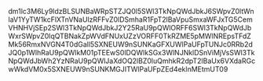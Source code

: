 dm1lc3M6Ly9ldzBLSUNBaWRpSTZJQ0l5SWl3TkNpQWdJbkJ6SWpvZ0ltWnlaV1YyTW1kcFlXTnVNaUlzRFFvZ0lDSmhaR1FpT2lBaVpuSmxaWFJxTG5CemVHNHVjSEp2SWl3TkNpQWdJbkJ2Y25RaU9pQWlORFF6SWl3TkNpQWdJbWxrSWpvZ0lqQTBNakZpWVdFNUxUZzVORFF0TkRZME5pMWlNREpsTFdZMk56RmxNVGN4T0dGall5SXNEUW9nSUNKaGFXUWlPaUFpTUNJc0RRb2dJQ0p1WlhRaU9pQWlkM01pTEEwS0lDQWlkSGx3WlNJNklDSnViMjVsSWl3TkNpQWdJbWh2YzNRaU9pQWlJaXdOQ2lBZ0luQmhkR2dpT2lBaUx6VXdaRGcwWkdVM0x5SXNEUW9nSUNKMGJITWlPaUFpZEd4eklnMEtmUT09
